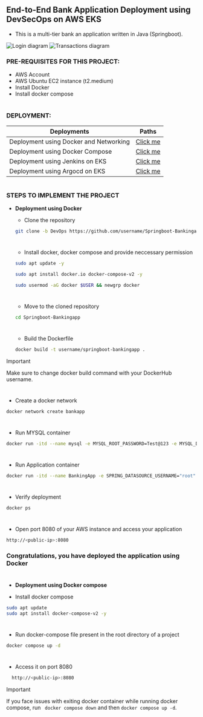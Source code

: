 ## End-to-End Bank Application Deployment using DevSecOps on AWS EKS
- This is a multi-tier bank an application written in Java (Springboot).

![Login diagram](images/login.png)
![Transactions diagram](images/transactions.png)

### PRE-REQUISITES FOR THIS PROJECT:
- AWS Account
- AWS Ubuntu EC2 instance (t2.medium)
- Install Docker
- Install docker compose
#
### DEPLOYMENT:
| Deployments    | Paths |
| -------- | ------- |
| Deployment using Docker and Networking | <a href="#Docker">Click me </a>     |
| Deployment using Docker Compose | <a href="#dockercompose">Click me </a>     |
| Deployment using Jenkins on EKS | <a href="#">Click me </a>     |
| Deployment using Argocd on EKS| <a href="#">Click me </a>     |

#
### STEPS TO IMPLEMENT THE PROJECT
- **<p id="Docker">Deployment using Docker</p>**
  - Clone the repository
  ```bash
  git clone -b DevOps https://github.com/username/Springboot-Bankingapp.git
  ```
  #
  - Install docker, docker compose and provide neccessary permission
  ```bash
  sudo apt update -y

  sudo apt install docker.io docker-compose-v2 -y

  sudo usermod -aG docker $USER && newgrp docker
  ``` 
  #
  - Move to the cloned repository
  ```bash
  cd Springboot-Bankingapp
  ```
  #
  - Build the Dockerfile
  ```bash
  docker build -t username/springboot-bankingapp .
  ```
> [!Important]
> Make sure to change docker build command with your DockerHub username.
  #
  - Create a docker network
  ```bash
  docker network create bankapp
  ```
  #
  - Run MYSQL container
  ```bash
  docker run -itd --name mysql -e MYSQL_ROOT_PASSWORD=Test@123 -e MYSQL_DATABASE=BankDB --network=bankingapp mysql
  ```
  #
  - Run Application container
  ```bash
  docker run -itd --name BankingApp -e SPRING_DATASOURCE_USERNAME="root" -e SPRING_DATASOURCE_URL="jdbc:mysql://mysql:3306/BankDB?useSSL=false&allowPublicKeyRetrieval=true&serverTimezone=UTC" -e SPRING_DATASOURCE_PASSWORD="Test@123" --network=bankingapp -p 8080:8080 username/springboot-bankingapp
  ```
  #
  - Verify deployment
  ```bash
  docker ps
  ```
  # 
  - Open port 8080 of your AWS instance and access your application
  ```bash
  http://<public-ip>:8080
  ```
  ### Congratulations, you have deployed the application using Docker 
  #
- **<p id="dockercompose">Deployment using Docker compose</p>**
- Install docker compose
```bash
sudo apt update
sudo apt install docker-compose-v2 -y
```
#
- Run docker-compose file present in the root directory of a project
```bash
docker compose up -d
```
#
- Access it on port 8080
```bash
  http://<public-ip>:8080
```
> [!Important]
> If you face issues with exiting docker container while running docker compose, run ``` docker compose down``` and then ``` docker compose up -d ```.
#
